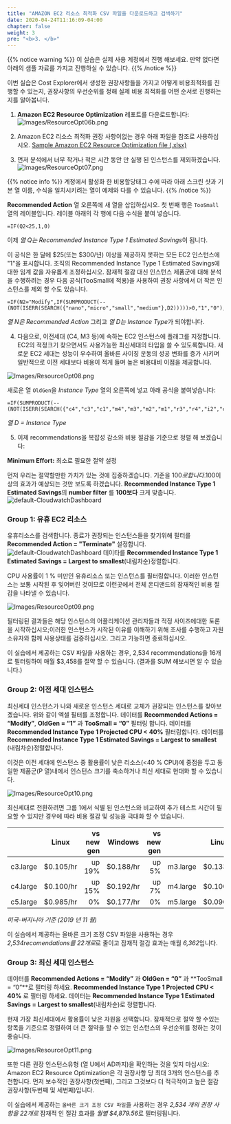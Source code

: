 ```yaml
---
title: "AMAZON EC2 리소스 최적화 CSV 파일을 다운로드하고 검색하기"
date: 2020-04-24T11:16:09-04:00
chapter: false
weight: 3
pre: "<b>3. </b>"
---
```



{{% notice warning %}}
이 실습은 실제 사용 계정에서 진행 해보세요. 만약 없다면 아래의 샘플 자료를 가지고 진행하실 수 있습니다.
{{% /notice %}}

이번 실습은 Cost Explorer에서 생성한 권장사항들을 가지고 어떻게 비용최적화를 진행할 수 있는지, 권장사항의 우선순위를 정해 실제 비용 최적화를 어떤 순서로 진행하는지를 알아봅니다.

1. **Amazon EC2 Resource Optimization** 레포트를 다운로드합니다:
![Images/ResourceOpt06b.png](/cost/100_aws_resource_optimization/Images/ResourceOpt06b.png)

2. Amazon EC2 리소스 최적화 권장 사항이없는 경우 아래 파일을 참조로 사용하십시오.
[Sample Amazon EC2 Resource Optimization file (.xlsx)](/cost/100_aws_resource_optimization/code/ENT206-ec2-rightsizing-recommendations-sykang.xlsx)

3. 먼저 분석에서 너무 작거나 적은 시간 동안 만 실행 된 인스턴스를 제외하겠습니다.
![Images/ResourceOpt07.png](/cost/100_aws_resource_optimization/Images/ResourceOpt07.png)

{{% notice info %}}
계정에서 활성화 한 비용할당태그 수에 따라 아래 스크린 샷과 기본 열 이름, 수식을 일치시키려는 열이 예제와 다를 수 있습니다.
{{% /notice %}}


**Recommended Action** 열 오른쪽에 새 열을 삽입하십시오. 첫 번째 행은 `TooSmall` 열의 레이블입니다. 레이블 아래의 각 행에 다음 수식을 붙여 넣습니다.

```
=IF(Q2<25,1,0)
```

이제 *열 Q는 Recommended Instance Type 1 Estimated Savings*이 됩니다. 

이 공식은 한 달에 $25(또는 $300/년) 이상을 제공하지 못하는 모든 EC2 인스턴스에 "1"을 표시합니다. 조직의 Recommended Instance Type 1 Estimated Savings에 대한 임계 값을 자유롭게 조정하십시오. 잠재적 절감 대신 인스턴스 제품군에 대해 분석을 수행하려는 경우 다음 공식(TooSmall에 적용)을 사용하여 권장 사항에서 더 작은 인스턴스를 제외 할 수도 있습니다.

```
=IF(N2="Modify",IF(SUMPRODUCT(--(NOT(ISERR(SEARCH({"nano","micro","small","medium"},D2)))))>0,"1","0"),"0")
```
*열 N은 Recommended Action* 그리고 *열 D는 Instance Type*가 되야합니다.

4. 다음으로, 이전세대 (C4, M3 등)에 속하는 EC2 인스턴스에 플래그를 지정합니다. EC2의 적정크기 찾으면서도 사용가능한 최신세대의 타입을 쓸 수 있도록합니다. 새로운 EC2 세대는 성능이 우수하여 올바른 사이징 운동의 성공 변화를 증가 시키며 일반적으로 이전 세대보다 비용이 적게 들며 높은 비용대비 이점을 제공합니다.

![Images/ResourceOpt08.png](/cost/100_aws_resource_optimization/Images/ResourceOpt08.png)

새로운 열 `OldGen`을 *Instance Type* 열의 오른쪽에 넣고 아래 공식을 붙여넣습니다:
```
=IF(SUMPRODUCT(--(NOT(ISERR(SEARCH({"c4","c3","c1","m4","m3","m2","m1","r3","r4","i2","cr1","hs1","g2"},D2)))))>0,"1","0")
```
*열 D = Instance Type*

5. 이제 recommendations을 복잡성 감소와 비용 절감을 기준으로 정렬 해 보겠습니다:

**Minimum Effort:** 최소로 필요한 절약 설정


먼저 우리는 절약할만한 가치가 있는 것에 집중하겠습니다. 기준을 $100로 합니다. 100$이상의 효과가 예상되는 것만 보도록 하겠습니다. **Recommended Instance Type 1 Estimated Savings**의  **number filter** 를 **100보다** 크게 맞춥니다. 
    ![default-CloudwatchDashboard](/images/war-cost/cost-xlsx-1.png#medium)

### **Group 1:** 유휴 EC2 리소스

유휴리소스를 검색합니다. 종료가 권장되는 인스턴스들을 찾기위해 필터를 **Recommended Action = "Terminate"** 설정합니다.
    ![default-CloudwatchDashboard](/images/war-cost/cost-xlsx-2.png#medium)
데이타를 **Recommended Instance Type 1 Estimated Savings = Largest to smallest**(내림차순)정렬합니다.

CPU 사용률이 1 % 미만인 유휴리소스 또는 인스턴스를 필터링합니다. 이러한 인스턴스는 보통 시작된 후 잊어버린 것이므로 이런곳에서 전체 온디맨드의 잠재적인 비용 절감을 나타낼 수 있습니다.

![Images/ResourceOpt09.png](/cost/100_aws_resource_optimization/Images/ResourceOpt09.png)

필터링된 결과들은 해당 인스턴스의 어플리케이션 관리자들과 적정 사이즈에대한 토론을 시작하십시오;이러한 인스턴스가 시작된 이유를 이해하기 위해 조사를 수행하고 자원 소유자와 함께 사용상태를 검증하십시오. 그리고 가능하면 종료하십시오.

이 실습에서 제공하는 CSV 파일을 사용하는 경우, 2,534 recommendations을 16개로 필터링하여 매월 $3,458를 절약 할 수 있습니다. (결과를 SUM 해보시면 알 수 있습니다.)


### **Group 2:** 이전 세대 인스턴스

최신세대 인스턴스가 나와 새로운 인스턴스 세대로 교체가 권장되는 인스턴스를 찾아보겠습니다. 위와 같이 엑셀 필터를 조정합니다. 데이터를 **Recommended Actions = “Modify”**, **OldGen = “1”** 과 **TooSmall = “0”** 필터링 합니다.
데이터를 **Recommended Instance Type 1 Projected CPU < 40%** 필터링합니다.
데이터를 **Recommended Instance Type 1 Estimated Savings = Largest to smallest** (내림차순)정렬합니다.

이것은 이전 세대에 인스턴스 중 활용률이 낮은 리소스(<40 % CPU)에 중점을 두고 동일한 제품군(P 열)내에서 인스턴스 크기를 축소하거나 최신 세대로 현대화 할 수 있습니다.

![Images/ResourceOpt10.png](/cost/100_aws_resource_optimization/Images/ResourceOpt10.png)

최신세대로 전환하려면 그룹 1에서 식별 된 인스턴스와 비교하여 추가 테스트 시간이 필요할 수 있지만 경우에 따라 비용 절감 및 성능을 극대화 할 수 있습니다.

|          | Linux     | vs new gen | Windows   | vs new gen |          | Linux     | vs new gen | Windows   | vs new gen |
| -------- |:---------:| ----------:|:---------:| ----------:| -------- |:---------:| ----------:|:---------:| ----------:|
| c3.large | $0.105/hr |     up 19% | $0.188/hr |      up 5% | m3.large | $0.133/hr |     up 27% | $0.259/hr |     up 27% |
| c4.large | $0.100/hr |     up 15% | $0.192/hr |      up 7% | m4.large | $0.100/hr |      up 4% | $0.192/hr |      up 2% |
| c5.large | $0.985/hr |         0% | $0.177/hr |         0% | m5.large | $0.096/hr |         0% | $0.188/hr |         0% |

*미국-버지니아 기준 (2019 년 11 월)*

이 실습에서 제공하는 올바른 크기 조정 CSV 파일을 사용하는 경우 *2,534recomendations를 22개로*로 줄이고 잠재적 절감 효과는 매월 *6,362*입니다.

### **Group 3:** 최신 세대 인스턴스

데이터를 **Recommended Actions = “Modify”** 과 **OldGen = “0”** 과 **TooSmall = “0”**로 필터링 하세요.
**Recommended Instance Type 1 Projected CPU < 40%** 로 필터링 하세요.
데이터는 **Recommended Instance Type 1 Estimated Savings = Largest to smallest**(내림차순)로 정렬합니다.

현재 가장 최신세대에서 활용률이 낮은 자원을 선택합니다. 잠재적으로 절약 할 수있는 항목을 기준으로 정렬하여 더 큰 절약을 할 수 있는 인스턴스의 우선순위를 정하는 것이 좋습니다.

![Images/ResourceOpt11.png](/cost/100_aws_resource_optimization/Images/ResourceOpt11.png)


또한 다른 권장 인스턴스유형 (열 U에서 AD까지)을 확인하는 것을 잊지 마십시오:
Amazon EC2 Resource Optimization은 각 권장사항 당 최대 3개의 인스턴스를 추천합니다. 먼저 보수적인 권장사항(첫번째), 그리고 그것보다 더 적극적이고 높은 절감 권장사항(두번째 및 세번째)입니다. 


이 실습에서 제공하는 `올바른 크기 조정 CSV 파일`을 사용하는 경우 *2,534 개의 권장 사항을 22개로* 잠재적 인 절감 효과를 *월별 $4,879.56*로 필터링됩니다.